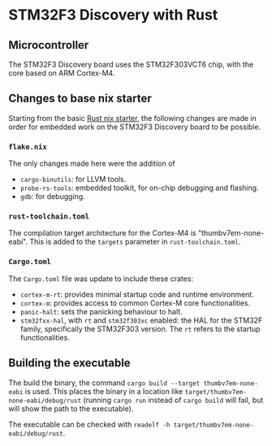 # STM32F3 Discovery with Rust

## Microcontroller
The STM32F3 Discovery board uses the STM32F303VCT6 chip, with the core based on ARM Cortex-M4.

## Changes to base nix starter
Starting from the basic [Rust nix starter](https://github.com/jacg/nix-starters), the following changes are made in order for embedded work on the STM32F3 Discovery board to be possible.

### `flake.nix`
The only changes made here were the addition of
- `cargo-binutils`: for LLVM tools.
- `probe-rs-tools`: embedded toolkit, for on-chip debugging and flashing.
- `gdb`: for debugging.

### `rust-toolchain.toml`
The compilation target architecture for the Cortex-M4 is "thumbv7em-none-eabi". This is added to the `targets` parameter in `rust-toolchain.toml`.

### `Cargo.toml`
The `Cargo.toml` file was update to include these crates:
- `cortex-m-rt`: provides minimal startup code and runtime environment.
- `cortex-m`: provides access to common Cortex-M core functionalities.
- `panic-halt`: sets the panicking behaviour to halt.
- `stm32fxx-hal`, with `rt` and `stm32f303xc` enabled: the HAL for the STM32F family, specifically the STM32F303 version. The `rt` refers to the startup functionalities.

## Building the executable
The build the binary, the command `cargo build --target thumbv7em-none-eabi` is used. This places the binary in a location like `target/thumbv7em-none-eabi/debug/rust` (running `cargo run` instead of `cargo build` will fail, but will show the path to the executable).

The executable can be checked with `readelf -h target/thumbv7em-none-eabi/debug/rust`.
